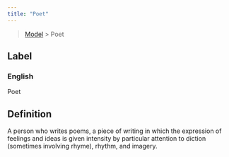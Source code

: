 ```yaml
---
title: "Poet"
---
```


> [Model](./../) > Poet

## Label

### English
Poet


## Definition
A person who writes poems, a piece of writing in which the expression of feelings and ideas is given intensity by particular attention to diction (sometimes involving rhyme), rhythm, and imagery. 


    
